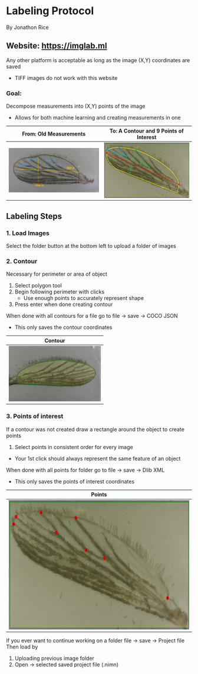# Labeling Protocol
By Jonathon Rice

## Website: https://imglab.ml
Any other platform is acceptable as long as the image (X,Y) coordinates are saved

- TIFF images do not work with this website

### Goal:
Decompose measurements into (X,Y) points of the image
- Allows for both machine learning and creating measurements in one

From: Old Measurements | To: A Contour and 9 Points of Interest
:------------------------:|:-----------------------:
<img src="images/measure.png" style="width:300px;height:120px;">  |  <img src="images/wingpose.png" style="width:300px;height:150px;">

## Labeling Steps

### 1. Load Images
Select the folder button at the bottom left to upload a folder of images

### 2. Contour
Necessary for perimeter or area of object
1. Select polygon tool
2. Begin following perimeter with clicks
    - Use enough points to accurately represent shape
3. Press enter when done creating contour

When done with all contours for a file go to file -> save -> COCO JSON
- This only saves the contour coordinates 

Contour |
:------------------------:|
<img src="images/contour.png" style="width:250px;height:150px;"> |

### 3. Points of interest
If a contour was not created draw a rectangle around the object to create points
1. Select points in consistent order for every image
- Your 1st click should always represent the same feature of an object

When done with all points for folder go to file -> save -> Dlib XML
- This only saves the points of interest coordinates

Points |
:------------------------:|
<img src="images/newpoints.PNG" style="width:550px;height:350px;"> |

If you ever want to continue working on a folder file -> save -> Project file
Then load by
1. Uploading previous image folder
2. Open -> selected saved project file (.nimn)
